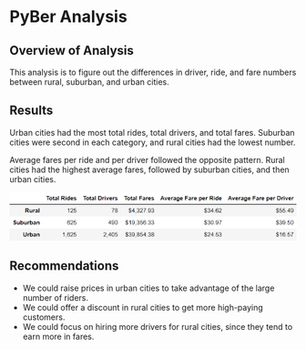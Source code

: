 # PyBer Analysis

## Overview of Analysis
This analysis is to figure out the differences in driver, ride, and fare numbers between rural, suburban, and urban cities.

## Results
Urban cities had the most total rides, total drivers, and total fares.  Suburban cities were second in each category, and rural cities had the lowest number.

Average fares per ride and per driver followed the opposite pattern.  Rural cities had the highest average fares, followed by suburban cities, and then urban cities.

![Comparison of City Types](/Resources/City_Type_Comparison.png)

## Recommendations
- We could raise prices in urban cities to take advantage of the large number of riders.
- We could offer a discount in rural cities to get more high-paying customers.
- We could focus on hiring more drivers for rural cities, since they tend to earn more in fares.